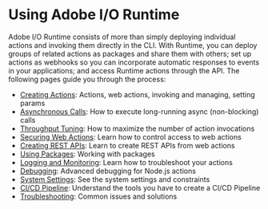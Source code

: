 # Using Adobe I/O Runtime

Adobe I/O Runtime consists of more than simply deploying individual actions and invoking them directly in the CLI. With Runtime, you can deploy groups of related actions as packages and share them with others; set up actions as webhooks so you can incorporate automatic responses to events in your applications; and access Runtime actions through the API. The following pages guide you through the process:

* [Creating Actions](creating-actions.md): Actions, web actions, invoking and managing, setting params
* [Asynchronous Calls](asynchronous-calls.md): How to execute long-running async (non-blocking) calls
* [Throughput Tuning](throughput-tuning.md): How to maximize the number of action invocations
* [Securing Web Actions](securing-web-actions.md): Learn how to control access to web actions
* [Creating REST APIs](creating-rest-apis.md): Learn to create REST APIs from web actions
* [Using Packages](using-packages.md): Working with packages
* [Logging and Monitoring](logging-monitoring.md): Learn how to troubleshoot your actions
* [Debugging](debugging.md): Advanced debugging for Node.js actions
* [System Settings](system-settings.md): See the system settings and constraints
* [CI/CD Pipeline](ci-cd-pipeline.md): Understand the tools you have to create a CI/CD Pipeline
* [Troubleshooting](troubleshooting.md): Common issues and solutions

